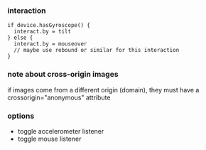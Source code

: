 ### interaction
```
if device.hasGyroscope() {
  interact.by = tilt
} else {
  interact.by = mouseover
  // maybe use rebound or similar for this interaction
}
```
### note about cross-origin images
if images come from a different origin (domain), they must have a crossorigin="anonymous" attribute

### options
- toggle accelerometer listener
- toggle mouse listener
